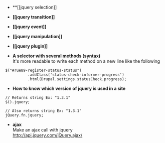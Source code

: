 * **[[jquery selection]]
* **[[jquery transition]]**
* **[[jquery event]]**
* **[[jquery manipulation]]**
* **[[jquery plugin]]**

* **A selector with several methods (syntax)**   
It's more readable to write each method on a new line like the following
```
$("#rue89-register-status-status")
          .addClass('status-check-informer-progress')
          .html(Drupal.settings.statusCheck.progress);
```

* **How to know which version of jquery is used in a site**
```
// Returns string Ex: "1.3.1"
$().jquery;

// Also returns string Ex: "1.3.1"
jQuery.fn.jquery;
```
* **ajax**   
Make an ajax call with jquery   
http://api.jquery.com/jQuery.ajax/

